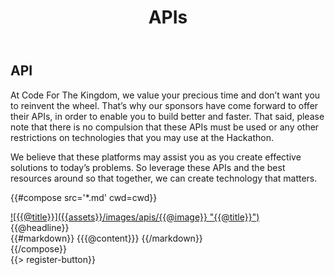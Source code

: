 ﻿---
title: APIs
cwd: src/content/events/Guatemala City/2015gesp/apis
---
## <i class="icon fa-sitemap"></i> API

At Code For The Kingdom, we value your precious time and don’t want you to reinvent the wheel. That’s why our sponsors have come forward to offer their APIs, in order to enable you to build better and faster. That said, please note that there is no compulsion that these APIs must be used or any other restrictions on technologies that you may use at the Hackathon.

We believe that these platforms may assist you as you create effective solutions to today’s problems. So leverage these APIs and the best resources around so that together, we can create technology that matters.

{{#compose src='*.md' cwd=cwd}}
<div class="row">
  <div class="4u">
    <a href="{{@url}}" class="api-image">
      ![{{@title}}]({{assets}}/images/apis/{{@image}} "{{@title}}")      
    </a>
  </div>
  <div class="8u api-description" style="vertical-align:baseline">
    <span class="expander headline"><span class="toggle-switch"></span>{{@headline}}</span>
    <div class="content">
    {{#markdown}}
{{{@content}}}
    {{/markdown}}
    </div>
  </div>
</div>
{{/compose}}
<br/>
{{> register-button}}
